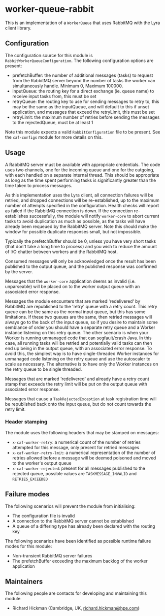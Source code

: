 # worker-queue-rabbit

 This is an implementation of a `WorkerQueue` that uses RabbitMQ with the Lyra
 client library.


## Configuration

 The configuration source for this module is `RabbitWorkerQueueConfiguration`.
 The following configuration options are present:

- prefetchBuffer: the number of additional messages (tasks) to request from the RabbitMQ server beyond the number of tasks the worker can simultaneously handle. Minimum 0, Maximum 100000.
- inputQueue: the routing key for a direct exchange (ie. queue name) to receive input tasks from, this must be set
- retryQueue: the routing key to use for sending messages to retry to, this may be the same as the inputQueue, and will default to this if unset application, and messages that exceed the retryLimit, this must be set
- retryLimit: the maximum number of retries before sending the messages to the rejectedQueue, must be at least 1

 Note this module expects a valid `RabbitConfiguration` file to be present.
 See the `caf-configs` module for more details on this.


## Usage

 A RabbitMQ server must be available with appropriate credentials. The code
 uses two channels, one for the incoming queue and one for the outgoing, with
 each handled on a separate internal thread. This should be appropriate as
 long as the time spent performing tasks is significantly greater than the
 time taken to process messages.

 As this implementation uses the Lyra client, all connection failures will be
 retried, and dropped connections will be re-established, up to the maximum
 number of attempts specified in the configuration. Health checks will report
 as failed if the RabbitMQ connection is down. If the connection re-establishes
 successfully, the module will notify `worker-core` to abort current tasks to
 avoid duplication as much as possible, as the tasks will have already been
 requeued by the RabbitMQ server. Note this should make the window for possible
 duplicate responses small, but not impossible.

 Typically the prefetchBuffer should be 0, unless you have very short tasks
 (that don't take a long time to process) and you wish to reduce the amount
 of I/O chatter between workers and the RabbitMQ host.

 Consumed messages will only be acknowledged once the result has been published
 to the output queue, and the published response was confirmed by the server.

 Messages that the `worker-core` application deems as invalid (i.e. unparseable)
 will be placed on to the worker output queue with an associated error response.

 Messages the module encounters that are marked 'redelivered' by RabbitMQ are
 republished to the 'retry' queue with a retry count. This retry queue can be
 the same as the normal input queue, but this has some limitations. If these
 two queues are the same, then retried messages will always go to the back of
 the input queue, so if you desire to maintain some semblance of order you
 should have a separate retry queue and a Worker instance listening on this
 retry queue. The other scenario is when your Worker is running unmanaged
 code that can segfault/crash Java. In this case, all running tasks will be
 retried and potentially valid tasks can then end up being in the output queue, with an associated error response.
 To avoid this, the simplest way is to have single-threaded Worker instances
 for unmanaged code listening on the retry queue and use the autoscaler to
 scale as necessary. The alternative is to have only the Worker instances on
 the retry queue to be single threaded.

 Messages that are marked 'redelivered' and already have a retry count stamp
 that exceeds the retry limit will be put on the output queue with associated error response.

 Messages that cause a `TaskRejectedException` at task registration time will
 be republished back onto the input queue, but do not count towards the retry
 limit.

 ### Header stamping

 The module uses the following headers that may be stamped on messages:  
 - `x-caf-worker-retry`: a numerical count of the number of retries
  attempted for this message, only present for retried messages
 - `x-caf-worker-retry-lmit`: a numerical representation of the number of retries allowed before a message will be deemed poisoned and moved to the worker's output queue  
 - `x-caf-worker-rejected`: present for all messages published to the
  rejected queue, possible values are `TASKMESSAGE_INVALID` and
  `RETRIES_EXCEEDED`   


## Failure modes

 The following scenarios will prevent the module from initialising:
 
- The configuration file is invalid
- A connection to the RabbitMQ server cannot be established
- A queue of a differing type has already been declared with the routing key

 The following scenarios have been identified as possible runtime failure modes
 for this module:

- Non-transient RabbitMQ server failures
- The prefetchBuffer exceeding the maximum backlog of the worker application


## Maintainers

 The following people are contacts for developing and maintaining this module:

 - Richard Hickman (Cambridge, UK, richard.hickman@hpe.com)
